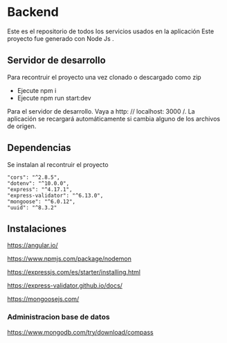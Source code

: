 # Backend
Este es el repositorio de todos los servicios usados en la aplicación
Este proyecto fue generado con Node Js .

## Servidor de desarrollo
Para recontruir el proyecto una vez clonado o descargado como zip

- Ejecute npm i
- Ejecute npm run start:dev 

Para el servidor de desarrollo. Vaya a http: // localhost: 3000 /. La aplicación se recargará automáticamente si cambia alguno de los archivos de origen.

## Dependencias  
Se instalan al recontruir el proyecto

    "cors": "^2.8.5",
    "dotenv": "^10.0.0",
    "express": "^4.17.1",
    "express-validator": "^6.13.0",
    "mongoose": "^6.0.12",
    "uuid": "^8.3.2"
  
  
 ## Instalaciones 
 
 https://angular.io/
 
 https://www.npmjs.com/package/nodemon
 
 https://expressjs.com/es/starter/installing.html
 
 https://express-validator.github.io/docs/
 
 https://mongoosejs.com/
 
  ### Administracion base de datos 
  
 https://www.mongodb.com/try/download/compass
 